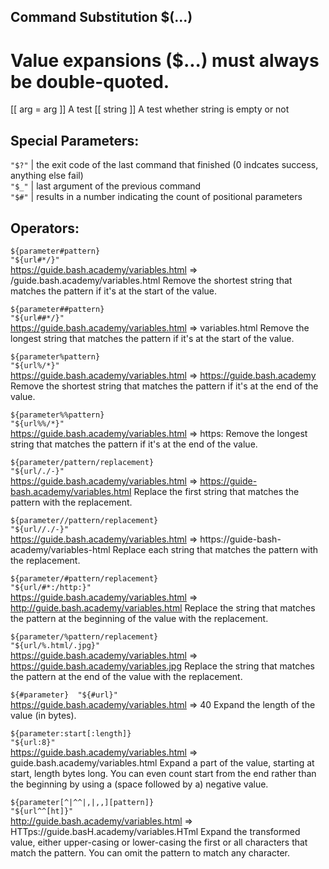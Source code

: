 ## Command Substitution  $(...)
# Value expansions ($...) must always be double-quoted.

[[ arg = arg ]] A test
[[ string ]] A test whether string is empty or not

## Special Parameters:
`"$?"` | the exit code of the last command that finished (0 indcates success, anything else fail)  
`"$_"` | last argument of the previous command  
`"$#"` | results in a number indicating the count of positional parameters  


## Operators:

`${parameter#pattern}`  
`"${url#*/}"`  
https://guide.bash.academy/variables.html => /guide.bash.academy/variables.html
Remove the shortest string that matches the pattern if it's at the start of the value.

`${parameter##pattern}`  
`"${url##*/}"`  
https://guide.bash.academy/variables.html => variables.html
Remove the longest string that matches the pattern if it's at the start of the value.

`${parameter%pattern}`  
`"${url%/*}" 	`  
https://guide.bash.academy/variables.html => https://guide.bash.academy
Remove the shortest string that matches the pattern if it's at the end of the value.

`${parameter%%pattern}`  
`"${url%%/*}" 	`  
https://guide.bash.academy/variables.html => https:
Remove the longest string that matches the pattern if it's at the end of the value.

`${parameter/pattern/replacement}`  
`"${url/./-}" 	`  
https://guide.bash.academy/variables.html => https://guide-bash.academy/variables.html
Replace the first string that matches the pattern with the replacement.

`${parameter//pattern/replacement}`  
`"${url//./-}" 	`  
https://guide.bash.academy/variables.html => https://guide-bash-academy/variables-html
Replace each string that matches the pattern with the replacement.

`${parameter/#pattern/replacement}`  
`"${url/#*:/http:}" 	`  
https://guide.bash.academy/variables.html => http://guide.bash.academy/variables.html
Replace the string that matches the pattern at the beginning of the value with the replacement.

`${parameter/%pattern/replacement}`  
`"${url/%.html/.jpg}" 	`  
https://guide.bash.academy/variables.html => https://guide.bash.academy/variables.jpg
Replace the string that matches the pattern at the end of the value with the replacement.

`${#parameter} 	"${#url}"`  	
https://guide.bash.academy/variables.html => 40
Expand the length of the value (in bytes).

`${parameter:start[:length]}`  
`"${url:8}"`    
https://guide.bash.academy/variables.html => guide.bash.academy/variables.html
Expand a part of the value, starting at start, length bytes long. You can even count start from the end rather than the beginning by using a (space followed by a) negative value.

`${parameter[^|^^|,|,,][pattern]}`  
`"${url^^[ht]}" 	`  
http://guide.bash.academy/variables.html => HTTps://guide.basH.academy/variables.HTml
Expand the transformed value, either upper-casing or lower-casing the first or all characters that match the pattern. You can omit the pattern to match any character.